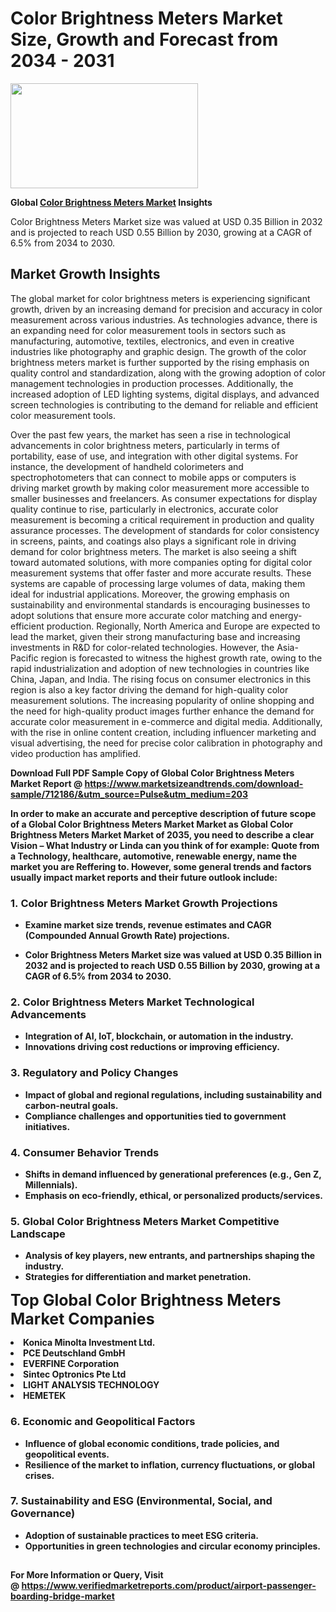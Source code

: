 <H1>Color Brightness Meters Market Size, Growth and Forecast from 2034 - 2031</H1><img class="aligncenter size-medium wp-image-584254" src="https://thirdeyenews.in/wp-content/uploads/2034/09/Global-Market-Research-300x168.jpeg" alt="" width="300" height="168" /><p><strong>Global&nbsp;<a href="https://www.marketsizeandtrends.com/download-sample/712186/&amp;utm_source=Pulse&amp;utm_medium=203">Color Brightness Meters Market</a> Insights</strong></p><p>Color Brightness Meters Market size was valued at USD 0.35 Billion in 2032 and is projected to reach USD 0.55 Billion by 2030, growing at a CAGR of 6.5% from 2034 to 2030.</p><p><h2>Market Growth Insights</h2> <p>The global market for color brightness meters is experiencing significant growth, driven by an increasing demand for precision and accuracy in color measurement across various industries. As technologies advance, there is an expanding need for color measurement tools in sectors such as manufacturing, automotive, textiles, electronics, and even in creative industries like photography and graphic design. The growth of the color brightness meters market is further supported by the rising emphasis on quality control and standardization, along with the growing adoption of color management technologies in production processes. Additionally, the increased adoption of LED lighting systems, digital displays, and advanced screen technologies is contributing to the demand for reliable and efficient color measurement tools.</p> <p><strong></strong></p> <p>Over the past few years, the market has seen a rise in technological advancements in color brightness meters, particularly in terms of portability, ease of use, and integration with other digital systems. For instance, the development of handheld colorimeters and spectrophotometers that can connect to mobile apps or computers is driving market growth by making color measurement more accessible to smaller businesses and freelancers. As consumer expectations for display quality continue to rise, particularly in electronics, accurate color measurement is becoming a critical requirement in production and quality assurance processes. The development of standards for color consistency in screens, paints, and coatings also plays a significant role in driving demand for color brightness meters. The market is also seeing a shift toward automated solutions, with more companies opting for digital color measurement systems that offer faster and more accurate results. These systems are capable of processing large volumes of data, making them ideal for industrial applications. Moreover, the growing emphasis on sustainability and environmental standards is encouraging businesses to adopt solutions that ensure more accurate color matching and energy-efficient production. Regionally, North America and Europe are expected to lead the market, given their strong manufacturing base and increasing investments in R&D for color-related technologies. However, the Asia-Pacific region is forecasted to witness the highest growth rate, owing to the rapid industrialization and adoption of new technologies in countries like China, Japan, and India. The rising focus on consumer electronics in this region is also a key factor driving the demand for high-quality color measurement solutions. The increasing popularity of online shopping and the need for high-quality product images further enhance the demand for accurate color measurement in e-commerce and digital media. Additionally, with the rise in online content creation, including influencer marketing and visual advertising, the need for precise color calibration in photography and video production has amplified. <p><strong></p><p><span class=""><strong>Download Full PDF Sample Copy of Global Color Brightness Meters Market Report</strong> @ <a href="https://www.marketsizeandtrends.com/download-sample/712186/&amp;utm_source=Pulse&amp;utm_medium=203" target="_blank">https://www.marketsizeandtrends.com/download-sample/712186/&amp;utm_source=Pulse&amp;utm_medium=203</a></span></p><p>In order to make an accurate and perceptive description of future scope of a Global&nbsp;Color Brightness Meters Market Market as Global&nbsp;Color Brightness Meters Market Market of 2035, you need to describe a clear Vision &ndash; What Industry or Linda can you think of for example: Quote from a Technology, healthcare, automotive, renewable energy, name the market you are Reffering to. However, some general trends and factors usually impact market reports and their future outlook include:</p><h3>1.&nbsp;<strong>Color Brightness Meters Market Growth Projections</strong></h3><ul><li>Examine market size trends, revenue estimates and CAGR (Compounded Annual Growth Rate) projections.</li><li><p>Color Brightness Meters Market size was valued at USD 0.35 Billion in 2032 and is projected to reach USD 0.55 Billion by 2030, growing at a CAGR of 6.5% from 2034 to 2030.</p></li></ul><h3>2.&nbsp;<strong>Color Brightness Meters Market Technological Advancements</strong></h3><ul><li>Integration of AI, IoT, blockchain, or automation in the industry.</li><li>Innovations driving cost reductions or improving efficiency.</li></ul><h3>3.&nbsp;<strong>Regulatory and Policy Changes</strong></h3><ul><li>Impact of global and regional regulations, including sustainability and carbon-neutral goals.</li><li>Compliance challenges and opportunities tied to government initiatives.</li></ul><h3>4.&nbsp;<strong>Consumer Behavior Trends</strong></h3><ul><li>Shifts in demand influenced by generational preferences (e.g., Gen Z, Millennials).</li><li>Emphasis on eco-friendly, ethical, or personalized products/services.</li></ul><h3>5.&nbsp;<strong>Global Color Brightness Meters Market Competitive Landscape</strong></h3><ul><li>Analysis of key players, new entrants, and partnerships shaping the industry.</li><li>Strategies for differentiation and market penetration.</li></ul><p data-pm-slice="1 1 []"><span style="color: inherit; font-family: inherit; font-size: 25px;">Top Global Color Brightness Meters Market Companies</span></p><div class="" data-test-id=""><p><li>Konica Minolta Investment Ltd.</li><li> PCE Deutschland GmbH</li><li> EVERFINE Corporation</li><li> Sintec Optronics Pte Ltd</li><li> LIGHT ANALYSIS TECHNOLOGY</li><li> HEMETEK</li></p></div><h3>6.&nbsp;<strong>Economic and Geopolitical Factors</strong></h3><ul><li>Influence of global economic conditions, trade policies, and geopolitical events.</li><li>Resilience of the market to inflation, currency fluctuations, or global crises.</li></ul><h3>7.&nbsp;<strong>Sustainability and ESG (Environmental, Social, and Governance)</strong></h3><ul><li>Adoption of sustainable practices to meet ESG criteria.</li><li>Opportunities in green technologies and circular economy principles.</li></ul><h2><strong style="font-size: 14px;">For More Information or Query, Visit @&nbsp;</strong><a style="background-color: #ffffff; font-size: 14px;" href="https://www.marketsizeandtrends.com/report/color-brightness-meters-market/" target="_blank">https://www.verifiedmarketreports.com/product/airport-passenger-boarding-bridge-market</a></h2>
